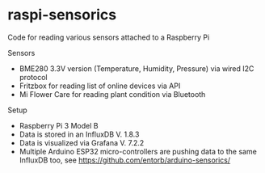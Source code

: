 # raspi-sensorics
Code for reading various sensors attached to a Raspberry Pi

Sensors
* BME280 3.3V version (Temperature, Humidity, Pressure) via wired I2C protocol
* Fritzbox for reading list of online devices via API
* Mi Flower Care for reading plant condition via Bluetooth

Setup
* Raspberry Pi 3 Model B
* Data is stored in an InfluxDB V. 1.8.3
* Data is visualized via Grafana V. 7.2.2
* Multiple Arduino ESP32 micro-controllers are pushing data to the same InfluxDB too, see https://github.com/entorb/arduino-sensorics/
